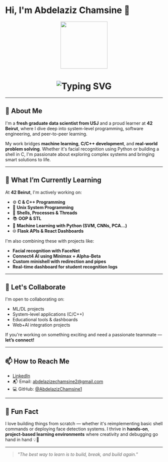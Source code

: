 # Hi, I'm Abdelaziz Chamsine 👋

<div id="header" align="center">
  <img src="https://i.giphy.com/media/v1.Y2lkPTc5MGI3NjExcjZsOXE2cTRmeGVuZGJyd2ZyZXJtc2c1dW8zN3EzZnN2aHY3ODIxeCZlcD12MV9naWZzX3NlYXJjaCZjdD1n/bGgsc5mWoryfgKBx1u/giphy.gif" width="150"/>
</div>

<div align="center">
    <h1>
        <img src="https://readme-typing-svg.herokuapp.com?font=Jetbrains+Mono&size=30&duration=3000&color=42B883&center=true&vCenter=true&width=500&lines=Hey..+I'm+Abdelaziz+Chamsine;Data+Science+Student+%7C+42+Beirut+Learner;Welcome+to+my+GitHub!" alt="Typing SVG"/>
    </h1>
</div>

---

## 🚀 About Me

I'm a **fresh graduate data scientist from USJ** and a proud learner at **42 Beirut**, where I dive deep into system-level programming, software engineering, and peer-to-peer learning.

My work bridges **machine learning**, **C/C++ development**, and **real-world problem solving**. Whether it's facial recognition using Python or building a shell in C, I'm passionate about exploring complex systems and bringing smart solutions to life.

---

## 🧠 What I’m Currently Learning

At **42 Beirut**, I'm actively working on:

- ⚙️ **C & C++ Programming**
- 🐧 **Unix System Programming**
- 🔁 **Shells, Processes & Threads**
- 📚 **OOP & STL**
- 🤖 **Machine Learning with Python (SVM, CNNs, PCA...)**
- 🌐 **Flask APIs & React Dashboards**

I'm also combining these with projects like:
- **Facial recognition with FaceNet**
- **Connect4 AI using Minimax + Alpha-Beta**
- **Custom minishell with redirection and pipes**
- **Real-time dashboard for student recognition logs**

---

## 🤝 Let's Collaborate

I'm open to collaborating on:

- ML/DL projects
- System-level applications (C/C++)
- Educational tools & dashboards
- Web+AI integration projects

If you're working on something exciting and need a passionate teammate — **let’s connect!**

---

## 📫 How to Reach Me

- [LinkedIn](https://www.linkedin.com/in/abdelaziz-chamsine/)
- 📬 Email: abdelazizechamsine2@gmail.com
- 💻 GitHub: [@AbdelazizChamsine1](https://github.com/AbdelazizChamsine1)

---

## 🎯 Fun Fact

I love building things from scratch — whether it's reimplementing basic shell commands or deploying face detection systems. I thrive in **hands-on**, **project-based learning environments** where creativity and debugging go hand in hand 💡🐛

---

> *"The best way to learn is to build, break, and build again."*

